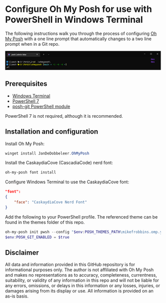 # Configure Oh My Posh for use with PowerShell in Windows Terminal

The following instructions walk you through the process of configuring
[Oh My Posh](https://ohmyposh.dev/) with a one line prompt that automatically changes to a two line
prompt when in a Git repo.

![oh-my-posh-custom-prompt.jpg](images/oh-my-posh-custom-prompt.jpg)

## Prerequisites

- [Windows Terminal](https://docs.microsoft.com/windows/terminal/install)
- [PowerShell 7](https://docs.microsoft.com/powershell/scripting/install/installing-powershell-on-windows)
- [posh-git PowerShell module](https://www.powershellgallery.com/packages/posh-git/)

PowerShell 7 is not required, although it is recommended.

## Installation and configuration

Install Oh My Posh:

```powershell
winget install JanDeDobbeleer.OhMyPosh
```

Install the CaskaydiaCove (CascadiaCode) nerd font:

```powershell
oh-my-posh font install
```

Configure Windows Terminal to use the CaskaydiaCove font:

```json
"font":
{
    "face": "CaskaydiaCove Nerd Font"
}
```

Add the following to your PowerShell profile. The referenced theme can be found in the themes folder
of this repo.

```powershell
oh-my-posh init pwsh --config "$env:POSH_THEMES_PATH\mikefrobbins.omp.yaml" | Invoke-Expression
$env:POSH_GIT_ENABLED = $true
```

## Disclaimer

All data and information provided in this GitHub repository is for informational purposes only. The
author is not affiliated with Oh My Posh and makes no representations as to accuracy, completeness,
currentness, suitability, or validity of any information in this repo and will not be liable for any
errors, omissions, or delays in this information or any losses, injuries, or damages arising from
its display or use. All information is provided on an as-is basis.
